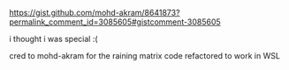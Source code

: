 https://gist.github.com/mohd-akram/8641873?permalink_comment_id=3085605#gistcomment-3085605

i thought i was special :(

cred to mohd-akram for the raining matrix code refactored to work in WSL
